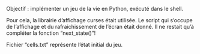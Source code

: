 Objectif : implémenter un jeu de la vie en Python, exécuté dans le shell.

Pour cela, la librairie d’affichage curses était utilisée. Le script qui s’occupe de l’affichage et du rafraichissement de l’écran était donné.
Il ne restait qu’à compléter la fonction “next_state()”!

Fichier “cells.txt” représente l’état initial du jeu.
